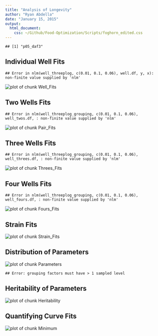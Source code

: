 ```yaml
---
title: "Analysis of Longevity"
author: "Ryan Abdella"
date: "January 15, 2015"
output:
  html_document:
    css: ~/Github/Food-Optimization/Scripts/foghorn_edited.css
---
```




```
## [1] "p05_daf3"
```









## Individual Well Fits ##


```
## Error in nlm(well_threeplog, c(0.01, 0.1, 0.06), well.df, y, x): non-finite value supplied by 'nlm'
```

![plot of chunk Well_Fits](./Data/Processed/p05_daf3/p05_daf3_ThreePLog_Well_Fits-1.png) 

## Two Wells Fits ##


```
## Error in nlm(well_threeplog_grouping, c(0.01, 0.1, 0.06), well_twos.df, : non-finite value supplied by 'nlm'
```

![plot of chunk Pair_Fits](./Data/Processed/p05_daf3/p05_daf3_ThreePLog_Pair_Fits-1.png) 

## Three Wells Fits ##


```
## Error in nlm(well_threeplog_grouping, c(0.01, 0.1, 0.06), well_threes.df, : non-finite value supplied by 'nlm'
```

![plot of chunk Threes_Fits](./Data/Processed/p05_daf3/p05_daf3_ThreePLog_Threes_Fits-1.png) 

## Four Wells Fits ##


```
## Error in nlm(well_threeplog_grouping, c(0.01, 0.1, 0.06), well_fours.df, : non-finite value supplied by 'nlm'
```

![plot of chunk Fours_Fits](./Data/Processed/p05_daf3/p05_daf3_ThreePLog_Fours_Fits-1.png) 

## Strain Fits ##

![plot of chunk Strain_Fits](./Data/Processed/p05_daf3/p05_daf3_ThreePLog_Strain_Fits-1.png) 

## Distribution of Parameters ##

![plot of chunk Parameters](./Data/Processed/p05_daf3/p05_daf3_ThreePLog_Parameters-1.png) 


```
## Error: grouping factors must have > 1 sampled level
```

## Heritability of Parameters ##

![plot of chunk Heritability](./Data/Processed/p05_daf3/p05_daf3_ThreePLog_Heritability-1.png) 

## Quantifying Curve Fits ##

![plot of chunk Minimum](./Data/Processed/p05_daf3/p05_daf3_ThreePLog_Minimum-1.png) 
